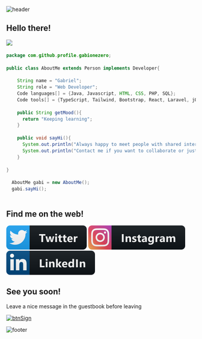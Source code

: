 ![header](https://capsule-render.vercel.app/api?type=waving&color=0:F59A43,100:F47C20&text=Gabriel%20Sánchez&fontColor=E6EBEF&fontSize=30&fontAlign=82&height=150&width=500&fontAlignY=35)

## Hello there!
![](https://komarev.com/ghpvc/?username=gbaionezero&color=013747&label=Friendly+visitors)
```java
package com.github.profile.gabionezero;

public class AboutMe extends Person implements Developer{

    String name = "Gabriel";
    String role = "Web Developer";
    Code languages[] = {Java, Javascript, HTML, CSS, PHP, SQL}; 
    Code tools[] = {TypeScript, Tailwind, Bootstrap, React, Laravel, jQuery, AWS, figma, ionic};
    
    public String getMood(){
      return "Keeping learning";
    }
    
    public void sayHi(){
      System.out.println("Always happy to meet people with shared interests."); 
      System.out.println("Contact me if you want to collaborate or just to chat.");
    }
        
}

  AboutMe gabi = new AboutMe();
  gabi.sayHi();
  
```

## Find me on the web!
<a href="https://twitter.com/gabionezero"><img src="https://github.com/MikeCodesDotNET/ColoredBadges/raw/master/svg/social/twitter.svg" alt="twitter" style="vertical-align:top margin:6px 4px"></a>
<a href="https://instagram.com/gabionezero"><img src="https://github.com/MikeCodesDotNET/ColoredBadges/raw/master/svg/social/instagram.svg" alt="instagram" style="vertical-align:top margin:6px 4px"></a>
<a href="https://www.linkedin.com/in/gabidev/"><img src="https://github.com/MikeCodesDotNET/ColoredBadges/raw/master/svg/social/linkedin.svg" alt="linkedin" style="vertical-align:top margin:6px 4px"></a>

## See you soon!
<p>Leave a nice message in the guestbook before leaving</p>
<a href="https://github.com/GabiOneZero/GabiOneZero/issues/1#issuecomment-new"><img src="https://i.imgur.com/jtGWJOl.png" alt="btnSign"></a>

![footer](https://capsule-render.vercel.app/api?type=waving&color=0:F47C20,100:F59A43&height=85&section=footer)
